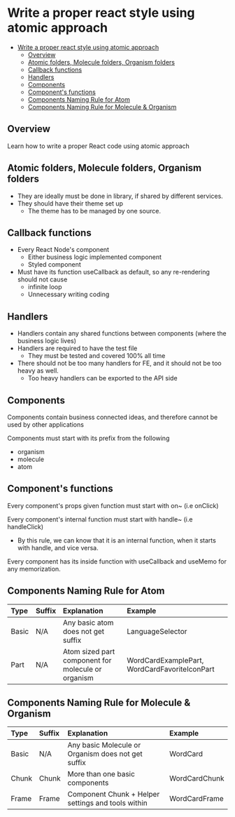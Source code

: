 # Write a proper react style using atomic approach

<!-- TOC -->

- [Write a proper react style using atomic approach](#write-a-proper-react-style-using-atomic-approach)
  - [Overview](#overview)
  - [Atomic folders, Molecule folders, Organism folders](#atomic-folders-molecule-folders-organism-folders)
  - [Callback functions](#callback-functions)
  - [Handlers](#handlers)
  - [Components](#components)
  - [Component's functions](#components-functions)
  - [Components Naming Rule for Atom](#components-naming-rule-for-atom)
  - [Components Naming Rule for Molecule & Organism](#components-naming-rule-for-molecule--organism)

<!-- /TOC -->

## Overview

Learn how to write a proper React code using atomic approach


## Atomic folders, Molecule folders, Organism folders

- They are ideally must be done in library, if shared by different services.
- They should have their theme set up
  - The theme has to be managed by one source.


## Callback functions
- Every React Node's component
  - Either business logic implemented component
  - Styled component
- Must have its function useCallback as default, so any re-rendering should not cause 
  - infinite loop
  - Unnecessary writing coding


## Handlers

- Handlers contain any shared functions between components (where the business logic lives)
- Handlers are required to have the test file
  - They must be tested and covered 100% all time
- There should not be too many handlers for FE, and it should not be too heavy as well. 
  - Too heavy handlers can be exported to the API side

## Components

Components contain business connected ideas, and therefore cannot be used by other applications

Components must start with its prefix from the following
- organism
- molecule
- atom



## Component's functions

Every component's props given function must start with on~ (i.e onClick)

Every component's internal function must start with handle~ (i.e handleClick)
- By this rule, we can know that it is an internal function, when it starts with handle, and vice versa.

Every component has its inside function with useCallback and useMemo for any memorization. 

## Components Naming Rule for Atom

| Type  | Suffix | Explanation                                        | Example                                       |
|:------|:-------|:---------------------------------------------------|:----------------------------------------------|
| Basic | N/A    | Any basic atom does not get suffix                 | LanguageSelector                              |
| Part  | N/A    | Atom sized part component for molecule or organism | WordCardExamplePart, WordCardFavoriteIconPart |

## Components Naming Rule for Molecule & Organism

| Type  | Suffix | Explanation                                        | Example       |
|:------|:-------|:---------------------------------------------------|:--------------|
| Basic | N/A    | Any basic Molecule or Organism does not get suffix | WordCard      |
| Chunk | Chunk  | More than one basic components                     | WordCardChunk |
| Frame | Frame  | Component Chunk + Helper settings and tools within | WordCardFrame |
